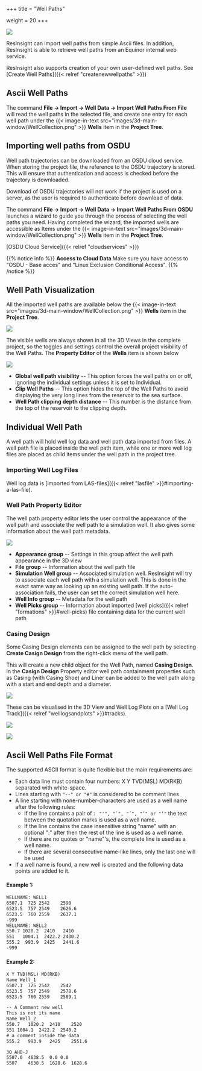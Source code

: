 +++
title = "Well Paths"

weight = 20
+++

![](/images/3d-main-window/ResInsight_WellPathWithSimulationWell.png)

ResInsight can import well paths from simple Ascii files. 
In addition, ResInsight is able to retrieve well paths from an Equinor internal web service.

ResInsight also supports creation of your own user-defined well paths. See [Create Well Paths]({{< relref "createnewwellpaths" >}})

## Ascii Well Paths

The command **File -> Import -> Well Data -> Import Well Paths From File** will read the well paths in the selected file, and create one entry for each well path under the {{< image-in-text src="images/3d-main-window/WellCollection.png" >}} **Wells** item in the **Project Tree**. 
    
## Importing well paths from OSDU

Well path trajectories can be downloaded from an OSDU cloud service. When storing the project file, the reference to the OSDU trajectory is stored. This will ensure that authentication and access is checked before the trajectory is downloaded.

Download of OSDU trajectories will not work if the project is used on a server, as the user is required to authenticate before download of data.

The command **File -> Import -> Well Data -> Import Well Paths From OSDU** launches a wizard to guide you through the process of selecting the well paths you need.
Having completed the wizard, the imported wells are accessible as Items under the {{< image-in-text src="images/3d-main-window/WellCollection.png" >}} **Wells** item in the **Project Tree**.

[OSDU Cloud Service]({{< relref "cloudservices" >}})

{{% notice info %}}
<strong>Access to Cloud Data </strong>
Make sure you have access to "OSDU - Base acces" and "Linux Exclusion Conditional Access".
{{% /notice %}}

## Well Path Visualization

All the imported well paths are available below the {{< image-in-text src="images/3d-main-window/WellCollection.png" >}} **Wells** item in the **Project Tree**. 

![](/images/3d-main-window/WellsInTree.png)

The visible wells are always shown in all the 3D Views in the complete project, so the toggles and settings control the overall project visibility of the Well Paths. The **Property Editor** of the **Wells** item is shown below 

![](/images/3d-main-window/WellPathCollectionProperties.png)

- **Global well path visibility** -- This option forces the well paths on or off, ignoring the individual settings unless it is set to Individual.
- **Clip Well Paths** -- This option hides the top of the Well Paths to avoid displaying the very long lines from the reservoir to the sea surface.
- **Well Path clipping depth distance** -- This number is the distance from the top of the reservoir to the clipping depth.

## Individual Well Path
A well path will hold well log data and well path data imported from files. A well path file is placed inside the well path item, while one or more well log files are placed as child items under the well path in the project tree.

### Importing Well Log Files
Well log data is [imported from LAS-files]({{< relref "lasfile" >}}#importing-a-las-file).

### Well Path Property Editor
The well path property editor lets the user control the appearance of the well path and associate the well path to a simulation well. It also gives some information about the well path metadata.

![](/images/3d-main-window/WellPathPropertyEditor.png)

- **Appearance group** -- Settings in this group affect the well path appearance in the 3D view
- **File group** -- Information about the well path file
- **Simulation Well group** -- Associated simulation well. ResInsight will try to associate each well path with a simulation well. This is done in the exact same way as looking up an existing well path. If the auto-association fails, the user can set the correct simulation well here.
- **Well Info group** -- Metadata for the well path
- **Well Picks group** -- Information about imported [well picks]({{< relref "formations" >}}#well-picks) file containing data for the current well path

### Casing Design
Some Casing Design elements can be assigned to the well path by selecting **Create Casign Design** from the right-click menu of the well path.

This will create a new child object for the Well Path, named **Casing Design**. In the **Casign Design** Property editor 
well path containment properties such as Casing (with Casing Shoe) and Liner can be added to the well path along with a start and end depth and a diameter. 

![](/images/3d-main-window/CasignDesign.png)

These can be visualised in the 3D View and Well Log Plots on a [Well Log Track]({{< relref "welllogsandplots" >}}#tracks).

![](/images/3d-main-window/CasignDesign3D.png) 

![](/images/3d-main-window/CasignDesignPlot.png)


## Ascii Well Paths File Format
The supported ASCII format is quite flexible but the main requirements are: 

- Each data line must contain four numbers: X Y TVD(MSL) MD(RKB) separated with white-space.
- Lines starting with `"--" or "#"` is considered to be comment lines
- A line starting with none-number-characters are used as a well name after the following rules:
  - If the line contains a pair of : ```  "'", "`", "´", "’" or "‘" ``` the text between the quotation marks is used as a well name.
  - If the line contains the case insensitive string "name" with an optional ":" after then the rest of the line is used as a well name. 
  - If there are no quotes or "name"'s, the complete line is used as a well name.
  - If there are several consecutive name-like lines, only the last one will be used 
- If a well name is found, a new well is created and the following data points are added to it.

#### Example 1:
```txt
WELLNAME: WELL1
6507.1	725	2542	2590
6523.5	757	2549	2626.6
6523.5	760	2559	2637.1
-999
WELLNAME: WELL2
550.7 1020.2  2410   2410
551   1004.1  2422.2 2430.2
555.2  993.9  2425   2441.6
-999
```

#### Example 2:
```txt
X Y TVD(MSL) MD(RKB)
Name Well_1
6507.1	725	2542	2542
6523.5	757	2549	2578.6
6523.5	760	2559	2589.1

-- A Comment new well
This is not its name
Name Well_2
550.7	1020.2	2410	2520
551	1004.1	2422.2	2540.2
# a comment inside the data 
555.2	993.9	2425	2551.6

3Q AHB-J
5507.0	4638.5	0.0	0.0
5507	4638.5	1628.6	1628.6
```
